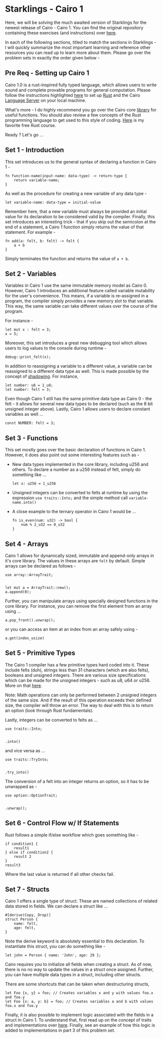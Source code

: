 #  Starklings - Cairo 1
  
Here, we will be solving the much awaited version of Starklings for the newest release of Cairo - Cairo 1. You can find the original repository containing these exercises (and instructions) over [here](https://github.com/shramee/starklings-cairo1). 

In each of the following sections, titled to match the sections in Starklings - I will quickly summarize the most important learning and reference other resources you can read up to learn more about them. Please go over the problem sets in exactly the order given below - 
  
## Pre Req - Setting up Cairo 1 

Cairo 1.0 is a rust-inspired fully typed language, which allows users to write sound and complete provable programs for general computation. Please follow the instructions highlighted [here](https://github.com/starkware-libs/cairo#getting-started) to set up [Rust](https://www.rust-lang.org/) and the Cairo [Language Server](https://learn.microsoft.com/en-us/visualstudio/extensibility/language-server-protocol?view=vs-2022) on your local machine. 

What's more - I do highly recommend you go over the Cairo core [library](https://github.com/starkware-libs/cairo/tree/main/corelib) for useful functions. You should also review a few concepts of the Rust programming language to get used to this style of coding. [Here](https://web.mit.edu/rust-lang_v1.25/arch/amd64_ubuntu1404/share/doc/rust/html/book/first-edition/README.html) is my favorite free Rust course. 

Ready ? Let's go ... 

## Set 1 - Introduction  
  
This set introduces us to the general syntax of declaring a function in Cairo 1 - 

```
fn function-name(input-name: data-type) -> return-type {
	return variable-name;
}
``` 
As well as the procedure for creating a new variable of any data type - 

```
let variable-name: data-type = initial-value
```

Remember here, that a new variable must always be provided an initial value for its declaration to be considered valid by the compiler. Finally, this set introduces an interesting trick - that if you skip out the semicolon at the end of a statement, a Cairo 1 function simply returns the value of that statement. For example - 

```
fn add(a: felt, b: felt) -> felt {
	a + b
}
```

Simply terminates the function and returns the value of `a + b`.

## Set 2 - Variables 

Variables in Cairo 1 use the same immutable memory model as Cairo 0. However, Cairo 1 introduces an additional feature called variable mutability for the user's convenience. This means, if a variable is re-assigned in a program, the compiler simply provides a new memory slot to that variable. This way, the same variable can take different values over the course of the program. 

For instance - 

```
let mut x : felt = 3;
x = 5;
```
Moreover, this set introduces a great new debugging tool which allows users to log values to the console during runtime - 

```
debug::print_felt(x);
```

In addition to reassigning a variable to a different value, a variable can be reassigned to a different data type as well. This is made possible by the concept  of [shadowing](https://medium.com/nethermind-eth/a-first-look-at-cairo-1-0-a-safer-stronger-simpler-provable-programming-language-892ce4c07b38#4fe8).  For instance, 

```
let number: u8 = 1_u8; 
let number: felt = 3; 
```

Even though Cairo 1 still has the same primitive data type as Cairo 0 - the felt - it allows for several new data types to be declared (such as the 8 bit unsigned integer above). Lastly, Cairo 1 allows users to declare constant variables as well ...  

```
const NUMBER: felt = 3;
```

## Set 3 - Functions

This set mostly goes over the basic declaration of functions in Cairo 1. However, it does also point out some interesting features such as - 

- New data types implemented in the core library, including u256 and others. To declare a number as a u256 instead of felt, simply do something like ... 

	```let x: u256 = 1_u256```
- Unsigned integers can be converted to felts at runtime by using the expression `use traits::Into;` and the simple method call `variable-name.into()`

- A close example to the ternary operator in Cairo 1 would be ... 
	```
	fn is_even(num: u32) -> bool {
		num % 2_u32 == 0_u32
	}
	```

## Set 4 - Arrays 

Cairo 1 allows for dynamically sized, immutable and append-only arrays in it's core library.  The values in these arrays are 	`felt`	by default. Simple arrays can be declared as follows - 

```
use array::ArrayTrait;


let mut a = ArrayTrait::new();
a.append(0);
```
Further, you can manipulate arrays using specially designed functions in the core library. For instance, you can remove the first element from an array using ...

```
a.pop_front().unwrap();
```
or you can access an item at an index from an array safely using - 

```
a.get(index_usize)
```

## Set 5 - Primitive Types 

The Cairo 1 compiler has a few primitive types hard coded into it. These include felts (duh), strings less than 31 characters (which are also felts), booleans and unsigned integers. There are various size specifications which can be made for the unsigned integers - such as u8, u64 or u256. More on that [here](https://medium.com/nethermind-eth/a-first-look-at-cairo-1-0-a-safer-stronger-simpler-provable-programming-language-892ce4c07b38#6d64). 

Note: Math operations can only be performed between 2 unsigned integers of the same size. And if the result of this operation exceeds their defined size, the compiler will throw an error. The way to deal with this is to return an option (look through Rust fundamentals). 

Lastly, integers can be converted to felts as ... 
```
use traits::Into;


.into()
```
and vice versa as ... 

```
use traits::TryInto;


.try_into()
```

The conversion of a felt into an integer returns an option, so it has to be unwrapped as - 

```
use option::OptionTrait;


.unwrap();
```

## Set 6 - Control Flow w/ If Statements 

Rust follows a simple if/else workflow which goes something like - 

```
if condition1 {
	result1
} else if condition2 {
	result 2
}
result3 
```
Where the last value is returned if all other checks fail. 

## Set 7 - Structs

Cairo 1 offers a single type of struct. These are named collections of related data stored in fields. We can declare a struct like ... 

```
#[derive(Copy, Drop)]
struct Person {
    name: felt,
    age: felt,
}
```

Note the derive keyword is absolutely essential to this declaration. To instantiate this struct, you can do something like - 

```let john = Person { name: 'John', age: 29 };```

Cairo requires you to initialize all fields when creating a struct. As of now,  there is no no way to update the values in a struct once assigned. Further, you can have multiple data types in a struct, including other structs.

There are some shortcuts that can be taken when destructuring structs,
```
let Foo {x, y} = foo; // Creates variables x and y with values foo.x and foo.y
let Foo {x: a, y: b} = foo; // Creates variables a and b with values foo.x and foo.y
```

Finally, it is also possible to implement logic associated with the fields in a struct in Cairo 1. To understand that, first read up on the concept of traits and implementations over [here](https://medium.com/nethermind-eth/a-first-look-at-cairo-1-0-a-safer-stronger-simpler-provable-programming-language-892ce4c07b38#83b5).  Finally, see an example of how this logic is added to implementations in part 3 of this problem set. 